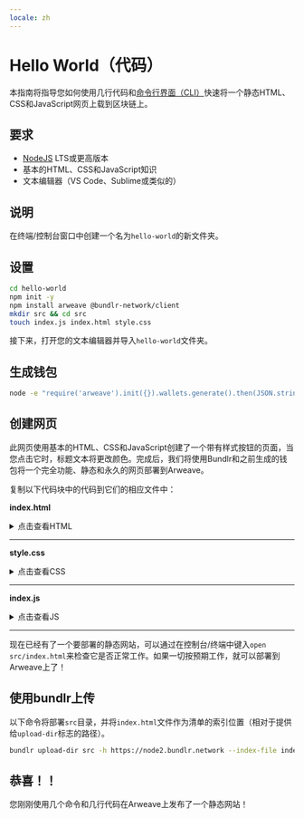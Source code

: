 ```yaml
---
locale: zh
---
```

# Hello World（代码）

本指南将指导您如何使用几行代码和[命令行界面（CLI）](./hw-cli.md)快速将一个静态HTML、CSS和JavaScript网页上载到区块链上。

## 要求

* [NodeJS](https://nodejs.org) LTS或更高版本
* 基本的HTML、CSS和JavaScript知识
* 文本编辑器（VS Code、Sublime或类似的）

## 说明

在终端/控制台窗口中创建一个名为`hello-world`的新文件夹。

## 设置

```sh
cd hello-world
npm init -y
npm install arweave @bundlr-network/client
mkdir src && cd src
touch index.js index.html style.css
```

接下来，打开您的文本编辑器并导入`hello-world`文件夹。

## 生成钱包

```sh
node -e "require('arweave').init({}).wallets.generate().then(JSON.stringify).then(console.log.bind(console))" > wallet.json
```

## 创建网页
此网页使用基本的HTML、CSS和JavaScript创建了一个带有样式按钮的页面，当您点击它时，标题文本将更改颜色。完成后，我们将使用Bundlr和之前生成的钱包将一个完全功能、静态和永久的网页部署到Arweave。

复制以下代码块中的代码到它们的相应文件中：

**index.html**

<details>
<summary>点击查看HTML</summary>

```html
<!DOCTYPE html>
<html lang="en">
<head>
  <meta charset="UTF-8">
  <meta http-equiv="X-UA-Compatible" content="IE=edge">
  <meta name="viewport" content="width=device-width, initial-scale=1.0">
  <link rel="stylesheet" type="text/css" href="style.css">
  <script src="index.js"></script>
  <title>Cookbook Hello World!</title>
</head>

<body>
  <button onclick="changeColor()" class="button">Click Me!</button>
  <h1 id="main">Hello World!</h1>
</body>

</html>
```

</details>
<hr />

**style.css**

<details>
<summary>点击查看CSS</summary>

```css
.button {
  padding: '10px';
  background-color: #4CAF50;
}
```

</details>
<hr />

**index.js**

<details>
<summary>点击查看JS</summary>

```javascript
function changeColor() {
  const header = document.getElementById("main");
  header.style.color === "" ? header.style.color = "red" : header.style.color = ""
}
```

</details>

<hr />

现在已经有了一个要部署的静态网站，可以通过在控制台/终端中键入`open src/index.html`来检查它是否正常工作。如果一切按预期工作，就可以部署到Arweave上了！

## 使用bundlr上传
以下命令将部署`src`目录，并将`index.html`文件作为清单的索引位置（相对于提供给`upload-dir`标志的路径）。

```sh
bundlr upload-dir src -h https://node2.bundlr.network --index-file index.html -c arweave -w ./wallet.json
```

## 恭喜！！

您刚刚使用几个命令和几行代码在Arweave上发布了一个静态网站！
